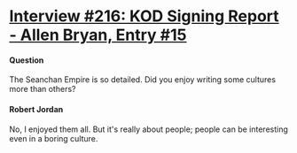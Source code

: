 # [Interview #216: KOD Signing Report - Allen Bryan, Entry #15](https://www.theoryland.com/intvmain.php?i=216#15)

#### Question

The Seanchan Empire is so detailed. Did you enjoy writing some cultures more than others?

#### Robert Jordan

No, I enjoyed them all. But it's really about people; people can be interesting even in a boring culture.

